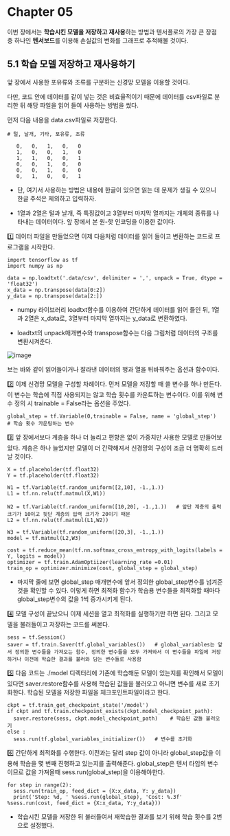 # Chapter 05

이번 장에서는 **학습시킨 모델을 저장하고 재사용**하는 방법과 텐서플로의 가장 큰 장점 중 하나인 **텐서보드**를 이용해 손실값의 변화를 그래프로 추적해볼 것이다.

## 5.1 학습 모델 저장하고 재사용하기

앞 장에서 사용한 포유류와 조류를 구분하는 신경망 모델을 이용할 것이다. 

다만, 코드 안에 데이터를 같이 넣는 것은 비효율적이기 때문에 데이터를 csv파일로 분리한 뒤 해당 파일을 읽어 들여 사용하는 방법을 썼다.

먼저 다음 내용을 data.csv파일로 저장한다.

    # 털, 날개, 기타, 포유류, 조류
      
       0,   0,   1,   0,   0
       1,   0,   0,   1,   0
       1,   1,   0,   0,   1
       0,   0,   1,   0,   0
       0,   0,   1,   0,   0
       0,   1,   0,   0,   1
       
   - 단, 여기서 사용하는 방법은 내용에 한글이 있으면 읽는 데 문제가 생길 수 있으니 한글 주석은 제외하고 입력하자.

   -  1열과 2열은 털과 날개, 즉 특징값이고 3열부터 마지막 열까지는 개체의 종류를 나타내는 데이터이다. 앞 장에서 본 원-핫 인코딩을 이용한 값이다.

1️⃣ 데이터 파일을 만들었으면 이제 다음처럼 데이터를 읽어 들이고 변환하는 코드로 프로그램을 시작한다.

    import tensorflow as tf
    import numpy as np
    
    data = np.loadtxt('.data/csv', delimiter = ',', unpack = True, dtype = 'float32')
    x_data = np.transpose(data[0:2])
    y_data = np.transpose(data[2:])
    
 - numpy 라이브러리 loadtxt함수를 이용하여 간단하게 데이터를 읽어 들인 뒤, 1열과 2열은 x_data로, 3열부터 마지막 열까지는 y_data로 변환하였다.

 - loadtxt의 unpack매개변수와 transpose함수는 다음 그림처럼 데이터의 구조를 변환시켜준다.

  ![image](https://user-images.githubusercontent.com/66320010/126072799-0c89742f-6b87-41c3-a23a-d6017b57906c.png)

  보는 바와 같이 읽어들이거나 잘라낸 데이터의 행과 열을 뒤바꿔주는 옵션과 함수이다.
  
2️⃣ 이제 신경망 모델을 구성할 차례이다. 먼저 모델을 저장할 때 쓸 변수를 하나 만든다. 이 변수는 학습에 직접 사용되지는 않고 학습 횟수를 카운트하는 변수이다. 이를 위해 변수 정의 시 trainable = False라는 옵션을 주었다.

    global_step = tf.Variable(0,trainable = False, name = 'global_step')   # 학습 횟수 카운팅하는 변수
    
3️⃣ 앞 장에서보다 계층을 하나 더 늘리고 편향은 없이 가중치만 사용한 모델로 만들어보았다. 계층은 하나 늘었지만 모델이 더 간략해져서 신경망의 구성이 조금 더 명확히 드러날 것이다.

    X = tf.placeholder(tf.float32)
    Y = tf.placeholder(tf.float32)
    
    W1 = tf.Variable(tf.random_uniform([2,10], -1.,1.))
    L1 = tf.nn.relu(tf.matmul(X,W1))
    
    W2 = tf.Variable(tf.random_uniform([10,20], -1.,1.))   # 앞단 계층의 출력 크기가 10이고 뒷단 계층의 입력 크기가 20이기 때문
    L2 = tf.nn.relu(tf.matmul(L1,W2))
    
    W3 = tf.Variable(tf.random_uniform([20,3], -1.,1.))
    model = tf.matmul(L2,W3)
    
    cost = tf.reduce_mean(tf.nn.softmax_cross_entropy_with_logits(labels = Y, logits = model))
    optimizer = tf.train.AdamOptiizer(learning_rate =0.01)
    train_op = optimizer.minimize(cost, global_step = global_step)
    
 - 마지막 줄에 보면 global_step 매개변수에 앞서 정의한 global_step변수를 넘겨준 것을 확인할 수 있다. 이렇게 하면 최적화 함수가 학습용 변수들을 최적화할 때마다 global_step변수의 값을 1씩 증가시키게 된다.   

4️⃣ 모델 구성이 끝났으니 이제 세션을 열고 최적화를 실행하기만 하면 된다. 그리고 모델을 불러들이고 저장하는 코드를 써본다.
    
    sess = tf.Session()
    saver = tf.train.Saver(tf.global_variables())   # global_variables는 앞서 정의한 변수들을 가져오는 함수, 정의한 변수들을 모두 가져와서 이 변수들을 파일에 저장하거나 이전에 학습한 결과를 불러와 담는 변수들로 사용함
    
5️⃣ 다음 코드는 ./model 디렉터리에 기존에 학습해둔 모델이 있는지를 확인해서 모델이 있다면 saver.restore함수를 사용해 학습된 값들을 불러오고 아니면 변수를 새로 초기화한다. 학습된 모델을 저장한 파일을 체크포인트파일이라고 한다.

    ckpt = tf.train_get_checkpoint_state('/model')
    if ckpt and tf.train.checkpoint_exists(ckpt.model_checkpoint_path):
      saver.restore(sess, ckpt.model_checkpoint_path)    # 학습된 값들 불러오기
    else : 
      sess.run(tf.global_variables_initializer())   # 변수를 초기화
    
6️⃣ 간단하게 최적화를 수행한다. 이전과는 달리 step 값이 아니라 global_step값을 이용해 학습을 몇 번째 진행하고 있는지를 출력해준다. global_step은 텐서 타입의 변수이므로 값을 가져올때 sess.run(global_step)을 이용해야한다.

    for step in range(2):
      sess.run(train_op, feed_dict = {X:x_data, Y: y_data})
      print('Step: %d, ' %sess.run(global_step), 'Cost: %.3f' %sess.run(cost, feed_dict = {X:x_data, Y:y_data}))
      
   - 학습시킨 모델을 저장한 뒤 불러들여서 재학습한 결과를 보기 위해 학습 횟수를 2번으로 설정했다.
    
    
    
    
    
    
    
    
    
    
    
    
    
    
    
    
